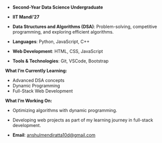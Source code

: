 - **Second-Year Data Science Undergraduate**
- **IIT Mandi'27**

- **Data Structures and Algorithms (DSA)**: Problem-solving, competitive programming, and exploring efficient algorithms.

- **Languages**: Python, JavaScript, C++
- **Web Development**: HTML, CSS, JavaScript
- **Tools & Technologies**: Git, VSCode, Bootstrap

**What I’m Currently Learning:**  
- Advanced DSA concepts  
- Dynamic Programming  
- Full-Stack Web Development

**What I’m Working On:**  
- Optimizing algorithms with dynamic programming.  
- Developing web projects as part of my learning journey in full-stack development.

- **Email**: [anshulmendiratta10d@gmail.com](mailto:anshulmendiratta10d@gmail.com)  
